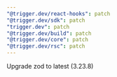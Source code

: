 ```yaml
---
"@trigger.dev/react-hooks": patch
"@trigger.dev/sdk": patch
"trigger.dev": patch
"@trigger.dev/build": patch
"@trigger.dev/core": patch
"@trigger.dev/rsc": patch
---
```


Upgrade zod to latest (3.23.8)
